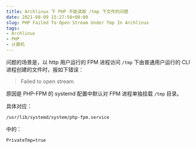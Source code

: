 ```yaml
---
title: Archlinux 下 PHP 不能读取 /tmp 下文件的问题
date: 2021-08-09 15:27:58+08:00
slug: PHP Failed To Open Stream Under Tmp In Archlinux
tags:
- Archlinux
- PHP
- 计算机
---
```


问题的场景是，以 http 用户运行的 FPM 进程访问 `/tmp` 下由普通用户运行的 CLI 进程创建的文件时，报如下错误：

> Failed to open stream.

原因是 PHP-FPM 的 systemd 配置中默认对 FPM 进程单独挂载 `/tmp` 目录。

具体对应：

`/usr/lib/systemd/system/php-fpm.service`

中的：

`PrivateTmp=true`
